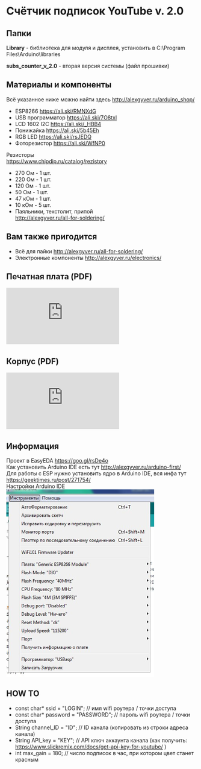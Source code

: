# Счётчик подписок YouTube v. 2.0

## Папки

**Library** - библиотека для модуля и дисплея, установить в C:\Program Files\Arduino\libraries
  
**subs_counter_v_2.0** - вторая версия системы (файл прошивки)

##  Материалы и компоненты
Всё указанное ниже можно найти здесь
http://alexgyver.ru/arduino_shop/  
* ESP8266 https://ali.ski/RMNXdG
* USB программатор https://ali.ski/7O8txl
* LCD 1602 I2C https://ali.ski/_HBB4
* Понижайка https://ali.ski/5b45Eh
* RGB LED https://ali.ski/rsJEDQ
* Фоторезистор https://ali.ski/WfNP0

Резисторы  
https://www.chipdip.ru/catalog/rezistory  
* 270 Ом - 1 шт.
* 220 Ом - 1 шт.
* 120 Ом - 1 шт.
* 50 Ом - 1 шт.
* 47 кОм - 1 шт.
* 10 кОм - 5 шт.
* Паяльники, текстолит, припой  
http://alexgyver.ru/all-for-soldering/

## Вам также пригодится 
* Всё для пайки http://alexgyver.ru/all-for-soldering/
* Электронные компоненты http://alexgyver.ru/electronics/

## Печатная плата (PDF)
![PCB](https://github.com/AlexGyver/YouTube_widget/blob/master/Scheme%2C%20drawings/pcb_last_print.pdf)

## Корпус (PDF)
![BODY](https://github.com/AlexGyver/YouTube_widget/blob/master/Scheme%2C%20drawings/Drawings.pdf)

## Информация
Проект в EasyEDA https://goo.gl/rsDe4o  
Как установить Arduino IDE есть тут http://alexgyver.ru/arduino-first/  
Для работы с ESP нужно установить ядро в Arduino IDE, вся инфа тут https://geektimes.ru/post/271754/  
Настройки Arduino IDE  
![SETTINGS](https://github.com/AlexGyver/YouTube_widget/blob/master/Scheme%2C%20drawings/settings.jpg)


## HOW TO
* const char* ssid = "LOGIN";           // имя wifi роутера / точки доступа  
* const char* password = "PASSWORD";    // пароль wifi роутера / точки доступа  
* String channel_ID = "ID";             // ID канала (копировать из строки адреса канала)  
* String API_key = "KEY";               // API ключ аккаунта канала (как получить: https://www.slickremix.com/docs/get-api-key-for-youtube/ )  
* int max_gain = 180;   // число подписок в час, при котором цвет станет красным  